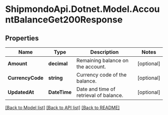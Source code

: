 # ShipmondoApi.Dotnet.Model.AccountBalanceGet200Response

## Properties

Name | Type | Description | Notes
------------ | ------------- | ------------- | -------------
**Amount** | **decimal** | Remaining balance on the account. | [optional] 
**CurrencyCode** | **string** | Currency code of the balance. | [optional] 
**UpdatedAt** | **DateTime** | Date and time of retrieval of balance. | [optional] 

[[Back to Model list]](../README.md#documentation-for-models) [[Back to API list]](../README.md#documentation-for-api-endpoints) [[Back to README]](../README.md)

